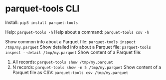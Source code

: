 # parquet-tools CLI
 
Install: `pip3 install parquet-tools`
 
Help: `parquet-tools -h`
Help about a command: `parquet-tools csv -h`
 
Show common info about a Parquet file: `parquet-tools inspect /tmp/my.parquet`
Show detailed info about a Parquet file: `parquet-tools inspect --detail /tmp/my.parquet`
Show content of a Parquet file: 
1. All records: `parquet-tools show /tmp/my.parquet`
2. N records: `parquet-tools show -n 5 /tmp/my.parquet`
Show content of a Parquet file as CSV: `parquet-tools csv /tmp/my.parquet`
